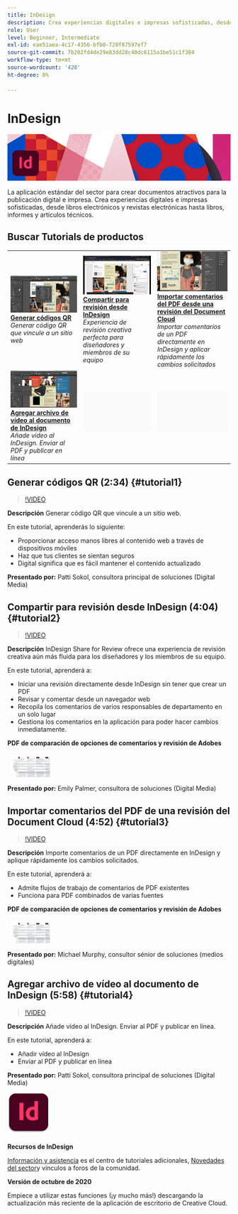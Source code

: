 ```yaml
---
title: InDesign
description: Crea experiencias digitales e impresas sofisticadas, desde libros electrónicos y revistas electrónicas hasta libros, informes y artículos técnicos
role: User
level: Beginner, Intermediate
exl-id: eae51aea-4c17-4356-bfb0-720f87597ef7
source-git-commit: 7b202fd4de29e83dd28c40dc6115a1be51c1f384
workflow-type: tm+mt
source-wordcount: '428'
ht-degree: 0%

---
```


# InDesign

![Tutorial Hero Image](../assets/InDesign.jpg)

La aplicación estándar del sector para crear documentos atractivos para la publicación digital e impresa. Crea experiencias digitales e impresas sofisticadas, desde libros electrónicos y revistas electrónicas hasta libros, informes y artículos técnicos.

## Buscar Tutorials de productos

<table style="table-layout:fixed">
<tr>
 <td>
    <a href="indesign.md#tutorial1">
        <img alt="Generar códigos QR" src="../assets/InDesign_qrCodes_sokol_thumbnail.jpg" />
    </a>
    <div>
    <a href="indesign.md#tutorial1"><strong>Generar códigos QR</strong></a>
    </div>
    <em>Generar código QR que vincule a un sitio web</em>
    <br>
  </td>
  <td>
   <a href="indesign.md#tutorial2">
      <img alt="Compartir para revisión desde InDesign" src="../assets/indesign_shareforreview_palmer_thumbnail.jpg" />
   </a>
    <div>
   <a href="indesign.md#tutorial2"><strong>Compartir para revisión desde InDesign</strong></a>
    </div>
    <em>Experiencia de revisión creativa perfecta para diseñadores y miembros de su equipo</em>
    <br>
  </td>
  <td>
    <a href="indesign.md#tutorial3">
        <img alt="Importar comentarios del PDF desde una revisión del Document Cloud" src="../assets/indesign_pdfcomments_murphy_thumbnail.jpg" />
    </a>
    <div>
    <a href="indesign.md#tutorial3"><strong>Importar comentarios del PDF desde una revisión del Document Cloud</strong></a>
    </div>
    <em>Importar comentarios de un PDF directamente en InDesign y aplicar rápidamente los cambios solicitados</em>
    <br>
  </td>
</tr>
<tr>
<td>
   <a href="indesign.md#tutorial4">
      <img alt="Agregar archivo de vídeo al documento de InDesign" src="../assets/indesign_video_sokol_thumbnail.jpg" />
   </a>
    <div>
   <a href="indesign.md#tutorial4"><strong>Agregar archivo de vídeo al documento de InDesign</strong></a>
    </div>
    <em>Añade vídeo al InDesign. Enviar al PDF y publicar en línea</em>
    <br>
  </td>
 <td>
    <img alt="Separador" src="../assets/Gray_thumbnail.png" />
    <div>
    <br>
 </td>
 <td>
    <img alt="Separador" src="../assets/Gray_thumbnail.png" />
    <div>
    <br>
 </td>
</tr>
</table>

## Generar códigos QR (2:34) {#tutorial1}

>[!VIDEO](https://video.tv.adobe.com/v/326818?hidetitle=true)

**Descripción**
Generar código QR que vincule a un sitio web.

En este tutorial, aprenderás lo siguiente:
* Proporcionar acceso manos libres al contenido web a través de dispositivos móviles
* Haz que tus clientes se sientan seguros
* Digital significa que es fácil mantener el contenido actualizado

**Presentado por:**
Patti Sokol, consultora principal de soluciones (Digital Media)

## Compartir para revisión desde InDesign (4:04) {#tutorial2}

>[!VIDEO](https://video.tv.adobe.com/v/326824?hidetitle=true)

**Descripción**
InDesign Share for Review ofrece una experiencia de revisión creativa aún más fluida para los diseñadores y los miembros de su equipo.

En este tutorial, aprenderá a:
* Iniciar una revisión directamente desde InDesign sin tener que crear un PDF
* Revisar y comentar desde un navegador web
* Recopila los comentarios de varios responsables de departamento en un solo lugar
* Gestiona los comentarios en la aplicación para poder hacer cambios inmediatamente.

**PDF de comparación de opciones de comentarios y revisión de Adobes**

[![Imagen de comparación](../assets/ComparisonPDF_thumbnail_96.png)](../assets/Adobe_Review_and_Comment_Comparisons.pdf)

**Presentado por:**
Emily Palmer, consultora de soluciones (Digital Media)

## Importar comentarios del PDF de una revisión del Document Cloud (4:52) {#tutorial3}

>[!VIDEO](https://video.tv.adobe.com/v/326959?hidetitle=true)

**Descripción**
Importe comentarios de un PDF directamente en InDesign y aplique rápidamente los cambios solicitados.

En este tutorial, aprenderá a:
* Admite flujos de trabajo de comentarios de PDF existentes
* Funciona para PDF combinados de varias fuentes

**PDF de comparación de opciones de comentarios y revisión de Adobes**

[![Imagen de comparación](../assets/ComparisonPDF_thumbnail_96.png)](../assets/Adobe_Review_and_Comment_Comparisons.pdf)

**Presentado por:**
Michael Murphy, consultor sénior de soluciones (medios digitales)

## Agregar archivo de vídeo al documento de InDesign (5:58) {#tutorial4}

>[!VIDEO](https://video.tv.adobe.com/v/326757?hidetitle=true)

**Descripción**
Añade vídeo al InDesign. Enviar al PDF y publicar en línea.

En este tutorial, aprenderá a:
* Añadir vídeo al InDesign
* Enviar al PDF y publicar en línea

**Presentado por:**
Patti Sokol, consultora principal de soluciones (Digital Media)

![Logotipo de InDesign](../assets/id_appicon_96.png)

**Recursos de InDesign**

[Información y asistencia](https://helpx.adobe.com/support/indesign.html) es el centro de tutoriales adicionales, [Novedades del sector](https://helpx.adobe.com/indesign/user-guide.html/indesign/using/whats-new.ug.html)y vínculos a foros de la comunidad.

**Versión de octubre de 2020**

Empiece a utilizar estas funciones (¡y mucho más!) descargando la actualización más reciente de la aplicación de escritorio de Creative Cloud.
